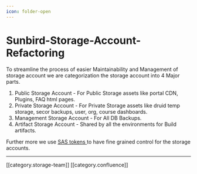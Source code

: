 ```yaml
---
icon: folder-open
---
```


# Sunbird-Storage-Account-Refactoring

To streamline the process of easier Maintainability and Management of storage account we are categorization the storage account into 4 Major parts.

1. Public Storage Account - For Public Storage assets like portal CDN, Plugins, FAQ html pages.
2. Private Storage Account - For Private Storage assets like druid temp storage, secor backups, user, org, course dashboards.
3. Management Storage Account - For All DB Backups.
4. Artifact Storage Account - Shared by all the environments for Build artifacts.

Further more we use [SAS tokens ](https://project-sunbird.atlassian.net/wiki/spaces/DevOps/pages/1133019396)to have fine grained control for the storage accounts.

***

\[\[category.storage-team]] \[\[category.confluence]]
